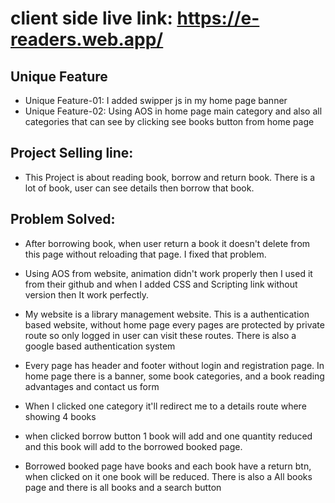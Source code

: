 # client side live link: https://e-readers.web.app/
<!-- assignment_category_0008 -->

## Unique Feature
* Unique Feature-01: I added swipper js in my home page banner
* Unique Feature-02: Using AOS in home page main category and also all categories that can see by clicking see books button from home page

## Project Selling line: 
* This Project is about reading book, borrow and return book. There is a lot of book, user can see details then borrow that book.

## Problem Solved:
* After borrowing book, when user return a book it doesn't delete from this page without reloading that page. I fixed that problem. 
* Using AOS from website, animation didn't work properly then I used it from their github and when I added CSS and Scripting link without version then It work perfectly.


* My website is a library management website. This is a authentication based website, without home page every pages are protected by private route so only logged in user can visit these routes. There is also a google based authentication system

* Every page has header and footer without login and registration page.
In home page there is a banner, some book categories, and a book reading advantages and contact us form

* When I clicked one category it'll redirect me to a details route where showing 4 books

* when clicked borrow button 1 book will add and one quantity reduced and this book will add to the borrowed booked page. 

* Borrowed booked page have books and each book have a return btn, when clicked on it one book will be reduced. There is also a All books page and there is all books and a search button